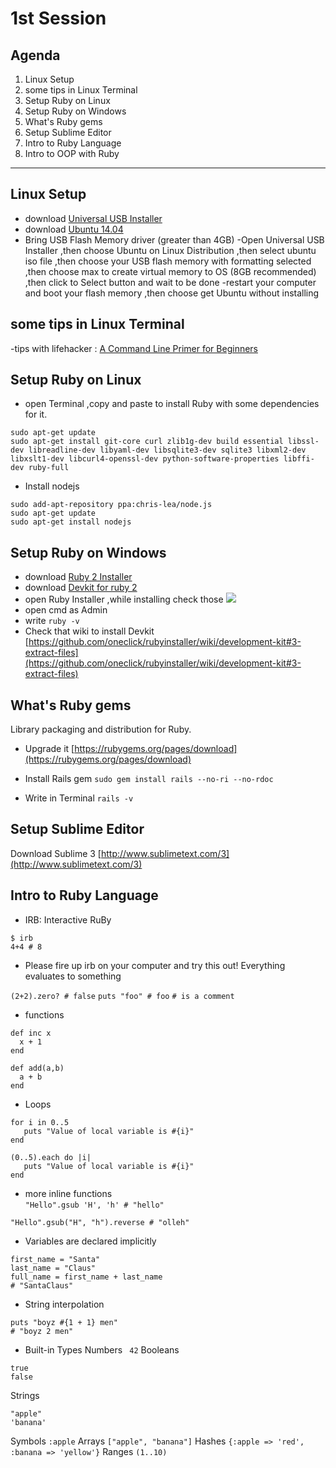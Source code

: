 # 1st Session #
## Agenda ##
1. Linux Setup
2. some tips in Linux Terminal
3. Setup Ruby on Linux
4. Setup Ruby on Windows
5. What's Ruby gems
6. Setup Sublime Editor
7. Intro to Ruby Language 
8. Intro to OOP with Ruby

----------

## Linux Setup ##
- download [Universal USB Installer](www.pendrivelinux.com/universal-usb-installer-easy-as-1-2-3/ "Universal USB Installer")
- download [Ubuntu 14.04](http://www.ubuntu.com/download/desktop/contribute/?version=14.04.2&architecture=amd64 "Ubuntu 14.04")
- Bring USB Flash Memory driver (greater than 4GB)
-Open Universal USB Installer ,then choose Ubuntu on Linux Distribution ,then select ubuntu iso file ,then choose your USB flash memory with formatting selected ,then choose max to create virtual memory to OS (8GB recommended) ,then click to Select button and wait to be done
-restart your computer and boot your flash memory ,then choose get Ubuntu without installing 

## some tips in Linux Terminal ##

-tips with lifehacker : [A Command Line Primer for Beginners](http://lifehacker.com/5633909/who-needs-a-mouse-learn-to-use-the-command-line-for-almost-anything)

## Setup Ruby on Linux ##
- open Terminal ,copy and paste to install Ruby with some dependencies for it.

```
sudo apt-get update
sudo apt-get install git-core curl zlib1g-dev build essential libssl-dev libreadline-dev libyaml-dev libsqlite3-dev sqlite3 libxml2-dev libxslt1-dev libcurl4-openssl-dev python-software-properties libffi-dev ruby-full
```
- Install nodejs

```
sudo add-apt-repository ppa:chris-lea/node.js
sudo apt-get update
sudo apt-get install nodejs
```

## Setup Ruby on Windows ##

- download [Ruby 2 Installer](http://dl.bintray.com/oneclick/rubyinstaller/rubyinstaller-2.0.0-p643-x64.exe "Ruby 2 Installer")
- download [Devkit for ruby 2](http://dl.bintray.com/oneclick/rubyinstaller/DevKit-mingw64-64-4.7.2-20130224-1432-sfx.exe "Devkit")
- open Ruby Installer ,while installing check those ![](C:\Users\user\Desktop\snapshot1.jpg)
- open cmd as Admin 
- write
`ruby -v`
- Check that wiki to install Devkit [https://github.com/oneclick/rubyinstaller/wiki/development-kit#3-extract-files](https://github.com/oneclick/rubyinstaller/wiki/development-kit#3-extract-files)

## What's Ruby gems ##

Library packaging and distribution for Ruby. 
- Upgrade it [https://rubygems.org/pages/download](https://rubygems.org/pages/download)

- Install Rails gem
`sudo gem install rails --no-ri --no-rdoc`
- Write in Terminal 
`rails -v`

## Setup Sublime Editor ##

Download Sublime 3 [http://www.sublimetext.com/3](http://www.sublimetext.com/3)

## Intro to Ruby Language ##

- IRB: Interactive RuBy

```
$ irb
4+4 # 8
```

- Please fire up irb on your computer and try this out!
Everything evaluates to something


`(2+2).zero? # false`
`puts "foo" # foo`
`# is a comment`

- functions
```
def inc x
  x + 1
end

def add(a,b)
  a + b
end
```
- Loops 
```
for i in 0..5
   puts "Value of local variable is #{i}"
end

(0..5).each do |i|
   puts "Value of local variable is #{i}"
end
```
- more inline functions  
`"Hello".gsub 'H', 'h' # "hello"`

`"Hello".gsub("H", "h").reverse # "olleh"`

- Variables are declared implicitly

```
first_name = "Santa"
last_name = "Claus"
full_name = first_name + last_name
# "SantaClaus"
```
- String interpolation

```
puts "boyz #{1 + 1} men"
# "boyz 2 men"
```
- Built-in Types
Numbers
` 42`
Booleans
```
true
false
```
Strings
```
"apple"
'banana'
```
Symbols
`:apple`
Arrays
`["apple", "banana"]`
Hashes
`{:apple => 'red', :banana => 'yellow'}`
Ranges
`(1..10)`